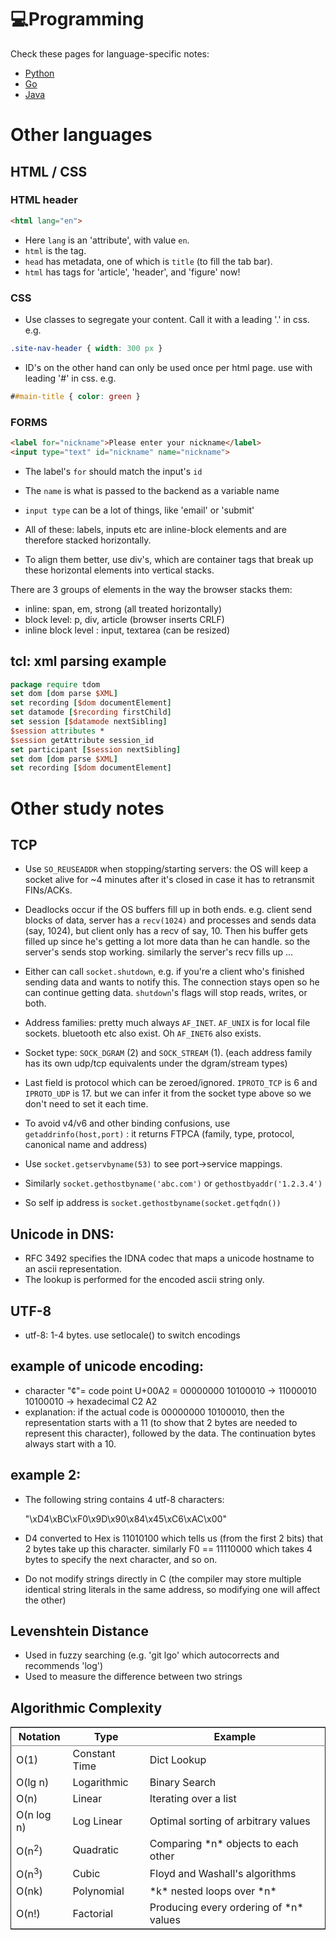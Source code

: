 # 💻Programming

Check these pages for language-specific notes:

- [Python](python.md)
- [Go](go.md)
- [Java](java.md)

# Other languages

## HTML / CSS

### HTML header

``` html
<html lang="en">
```

-   Here `lang` is an 'attribute', with value `en`.
-   `html` is the tag.
-   `head` has metadata, one of which is `title` (to fill the tab bar).
-   `html` has tags for 'article', 'header', and 'figure' now!

### CSS

-   Use classes to segregate your content. Call it with a leading '.' in css. e.g.

``` css
.site-nav-header { width: 300 px }
```

-   ID's on the other hand can only be used once per html page. use with
    leading '#' in css. e.g.

``` css
##main-title { color: green }
```

### FORMS

``` html
<label for="nickname">Please enter your nickname</label>
<input type="text" id="nickname" name="nickname">
```

-   The label's `for` should match the input's `id`
-   The `name` is what is passed to the backend as a variable name
-   `input type` can be a lot of things, like 'email' or 'submit'

-   All of these: labels, inputs etc are inline-block elements and are
    therefore stacked horizontally.
-   To align them better, use div's, which are container tags that break
    up these horizontal elements into vertical stacks.

There are 3 groups of elements in the way the browser stacks them:

-   inline: span, em, strong (all treated horizontally)
-   block level: p, div, article (browser inserts CRLF)
-   inline block level : input, textarea (can be resized)

## tcl: xml parsing example

``` tcl
package require tdom
set dom [dom parse $XML]     
set recording [$dom documentElement]
set datamode [$recording firstChild]
set session [$datamode nextSibling]
$session attributes *
$session getAttribute session_id
set participant [$session nextSibling]
set dom [dom parse $XML]     
set recording [$dom documentElement]
```

# Other study notes

## TCP

-   Use `SO_REUSEADDR` when stopping/starting servers: the OS will keep a
    socket alive for ~4 minutes after it's closed in case it has to
    retransmit FINs/ACKs.
-   Deadlocks occur if the OS buffers fill up in both ends. e.g. client
    send blocks of data, server has a `recv(1024)` and processes and
    sends data (say, 1024), but client only has a recv of say, 10. Then
    his buffer gets filled up since he's getting a lot more data than he
    can handle. so the server's sends stop working. similarly the
    server's recv fills up &#x2026;
-   Either can call `socket.shutdown`, e.g. if you're a client who's
    finished sending data and wants to notify this. The connection stays
    open so he can continue getting data. `shutdown`'s flags will stop
    reads, writes, or both.
-   Address families: pretty much always `AF_INET`. `AF_UNIX` is for local
    file sockets. bluetooth etc also exist. Oh `AF_INET6` also exists.
-   Socket type: `SOCK_DGRAM` (2) and `SOCK_STREAM` (1). (each address
    family has its own udp/tcp equivalents under the dgram/stream types)
-   Last field is protocol which can be zeroed/ignored. `IPROTO_TCP` is
    6 and `IPROTO_UDP` is 17. but we can infer it from the socket type
    above so we don't need to set it each time.

-   To avoid v4/v6 and other binding confusions, use
    `getaddrinfo(host,port)` : it returns FTPCA (family, type, protocol,
    canonical name and address)

-   Use `socket.getservbyname(53)` to see port->service mappings.
-   Similarly `socket.gethostbyname('abc.com')` or `gethostbyaddr('1.2.3.4')`
-   So self ip address is `socket.gethostbyname(socket.getfqdn())`

## Unicode in DNS:

-   RFC 3492 specifies the IDNA codec that maps a unicode hostname to an
    ascii representation.
-   The lookup is performed for the encoded ascii string only.

## UTF-8

-   utf-8: 1-4 bytes. use setlocale() to switch encodings

## example of unicode encoding:

-   character "¢"= code point U+00A2 = 00000000 10100010 → 11000010
    10100010 → hexadecimal C2 A2
-   explanation: if the actual code is 00000000 10100010, then the
    representation starts with a 11 (to show that 2 bytes are needed to
    represent this character), followed by the data. The continuation
    bytes always start with a 10.

## example 2:

-   The following string contains 4 utf-8 characters:

    "\xD4\xBC\xF0\x9D\x90\x84\x45\xC6\xAC\x00"

-   D4 converted to Hex is 11010100 which tells us (from the first 2
    bits) that 2 bytes take up this character. similarly F0 == 11110000
    which takes 4 bytes to specify the next character, and so on.
-   Do not modify strings directly in C (the compiler may store multiple
    identical string literals in the same address, so modifying one will
    affect the other)

## Levenshtein Distance

-   Used in fuzzy searching (e.g. 'git lgo' which autocorrects and recommends 'log')
-   Used to measure the difference between two strings

## Algorithmic Complexity

<table border="2" cellspacing="0" cellpadding="6" rules="groups" frame="hsides">


<colgroup>
<col  class="org-left" />

<col  class="org-left" />

<col  class="org-left" />
</colgroup>
<thead>
<tr>
<th scope="col" class="org-left">Notation</th>
<th scope="col" class="org-left">Type</th>
<th scope="col" class="org-left">Example</th>
</tr>
</thead>

<tbody>
<tr>
<td class="org-left">O(1)</td>
<td class="org-left">Constant Time</td>
<td class="org-left">Dict Lookup</td>
</tr>


<tr>
<td class="org-left">O(lg n)</td>
<td class="org-left">Logarithmic</td>
<td class="org-left">Binary Search</td>
</tr>


<tr>
<td class="org-left">O(n)</td>
<td class="org-left">Linear</td>
<td class="org-left">Iterating over a list</td>
</tr>


<tr>
<td class="org-left">O(n log n)</td>
<td class="org-left">Log Linear</td>
<td class="org-left">Optimal sorting of arbitrary values</td>
</tr>


<tr>
<td class="org-left">O(n<sup>2</sup>)</td>
<td class="org-left">Quadratic</td>
<td class="org-left">Comparing *n* objects to each other</td>
</tr>


<tr>
<td class="org-left">O(n<sup>3</sup>)</td>
<td class="org-left">Cubic</td>
<td class="org-left">Floyd and Washall's algorithms</td>
</tr>


<tr>
<td class="org-left">O(nk)</td>
<td class="org-left">Polynomial</td>
<td class="org-left">*k* nested loops over *n*</td>
</tr>


<tr>
<td class="org-left">O(n!)</td>
<td class="org-left">Factorial</td>
<td class="org-left">Producing every ordering of *n* values</td>
</tr>
</tbody>
</table>


